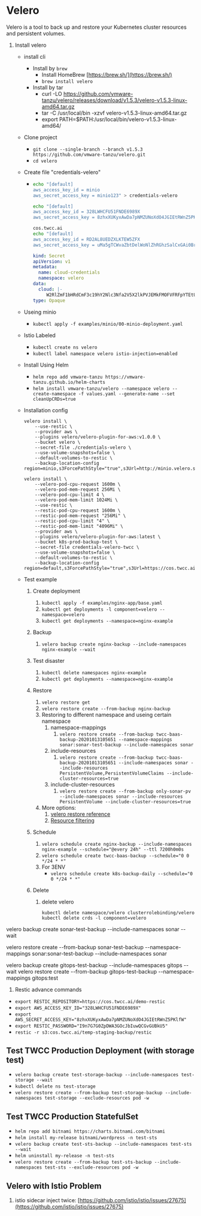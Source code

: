# Velero

Velero is a tool to back up and restore your Kubernetes cluster resources and persistent volumes.

1. Install velero
    * install cli 
      * Install by `brew`
        * Install HomeBrew [https://brew.sh/](https://brew.sh/)
        * `brew install velero`
      * Install by tar  
        * curl -LO https://github.com/vmware-tanzu/velero/releases/download/v1.5.3/velero-v1.5.3-linux-amd64.tar.gz
        * tar -C /usr/local/bin -xzvf velero-v1.5.3-linux-amd64.tar.gz
        * export PATH=$PATH:/usr/local/bin/velero-v1.5.3-linux-amd64/
    * Clone project
        * `git clone --single-branch --branch v1.5.3 https://github.com/vmware-tanzu/velero.git`
        * `cd velero`
    * Create file "credentials-velero"
        * ``` bash
          echo "[default]
          aws_access_key_id = minio
          aws_secret_access_key = minio123" > credentials-velero
          ```
          ``` bash
          echo "[default]
          aws_access_key_id = 328LWHCFU51FNDE6989X
          aws_secret_access_key = 8zhxXUKyxAwDa7pNMZUNoXdO4JGIEtRWnZ5PKlfW" > credentials-velero-twcc
          ```
          ``` bash
          cos.twcc.ai
          echo "[default]
          aws_access_key_id = RD2AL8UEDZXLKTEW5ZFX
          aws_secret_access_key = uMa5gTCWvaZbtDelWoNlZhRGhzSalCxGAi0BrytF" > credentials-velero-twcc
          ```
          ``` yaml
          kind: Secret
          apiVersion: v1
          metadata:
            name: cloud-credentials
            namespace: velero
          data:
            cloud: |-
               W2RlZmF1bHRdCmF3c19hY2Nlc3Nfa2V5X2lkPVJEMkFMOFVFRFpYTEtURVc1WkZYCmF3c19zZWNyZXRfYWNjZXNzX2tleT11TWE1Z1RDV3ZhWmJ0RGVsV29ObFpoUkdoelNhbEN4R0FpMEJyeXRG
          type: Opaque
          ```


    * Useing minio
      * `kubectl apply -f examples/minio/00-minio-deployment.yaml`
    * Istio Labeled
      * `kubectl create ns velero`
      * `kubectl label namespace velero istio-injection=enabled`
    * Install Using Helm
      * `helm repo add vmware-tanzu https://vmware-tanzu.github.io/helm-charts`
      * `helm install vmware-tanzu/velero --namespace velero --create-namespace -f values.yaml --generate-name --set cleanUpCRDs=true`
    * Installation config  
        ```
        velero install \
            --use-restic \
            --provider aws \
            --plugins velero/velero-plugin-for-aws:v1.0.0 \
            --bucket velero \
            --secret-file ./credentials-velero \
            --use-volume-snapshots=false \
            --default-volumes-to-restic \
            --backup-location-config region=minio,s3ForcePathStyle="true",s3Url=http://minio.velero.svc:9000
        ```
        ```
        velero install \
            --velero-pod-cpu-request 1600m \
            --velero-pod-mem-request 256Mi \
            --velero-pod-cpu-limit 4 \
            --velero-pod-mem-limit 1024Mi \
            --use-restic \
            --restic-pod-cpu-request 1600m \
            --restic-pod-mem-request "256Mi" \
            --restic-pod-cpu-limit "4" \
            --restic-pod-mem-limit "4096Mi" \
            --provider aws \
            --plugins velero/velero-plugin-for-aws:latest \
            --bucket k8s-prod-backup-test \
            --secret-file credentials-velero-twcc \
            --use-volume-snapshots=false \
            --default-volumes-to-restic \
            --backup-location-config region=default,s3ForcePathStyle="true",s3Url=https://cos.twcc.ai
        ```
    * Test example
      1. Create deployment
         1. `kubectl apply -f examples/nginx-app/base.yaml`
         2. `kubectl get deployments -l component=velero --namespace=velero`
         3. `kubectl get deployments --namespace=nginx-example`
      2. Backup
         1. `velero backup create nginx-backup --include-namespaces nginx-example --wait`

      3. Test disaster
         1. `kubectl delete namespaces nginx-example`
         2. `kubectl get deployments --namespace=nginx-example`

      4. Restore
         1. `velero restore get`
         2. `velero restore create --from-backup nginx-backup`
         3. Restoring to different namespace and useing certain namespace
            1. namespace-mappings
               1. `velero restore create --from-backup twcc-baas-backup-20201013105651 --namespace-mappings sonar:sonar-test-backup --include-namespaces sonar`
            2. include-resources
               1. `velero restore create --from-backup twcc-baas-backup-20201013105651 --include-namespaces sonar --include-resources PersistentVolume,PersistentVolumeClaims --include-cluster-resources=true`
            3. include-cluster-resources
               1. `velero restore create --from-backup only-sonar-pv --include-namespaces sonar --include-resources PersistentVolume --include-cluster-resources=true`
         4. More options: 
            1. [velero restore reference](https://velero.io/docs/v1.5/restore-reference/)
            2. [Resource filtering](https://velero.io/docs/v1.5/resource-filtering/#docs)
      5. Schedule
         1. `velero schedule create nginx-backup --include-namespaces nginx-example --schedule="@every 24h" --ttl 7200h0m0s`
         2. `velero schedule create twcc-baas-backup --schedule="0 0 */24 * *"`
         3. For 3ENV
            * `velero schedule create k8s-backup-daily --schedule="0 0 */24 * *"`
      6. Delete
         1. delete velero 
            ```
            kubectl delete namespace/velero clusterrolebinding/velero
            kubectl delete crds -l component=velero 
            ```


velero backup create sonar-test-backup --include-namespaces sonar --wait

velero restore create --from-backup sonar-test-backup --namespace-mappings sonar:sonar-test-backup --include-namespaces sonar


velero backup create gitops-test-backup --include-namespaces gitops --wait
velero restore create --from-backup gitops-test-backup --namespace-mappings gitops:test

1. Restic advance commands
  * `export RESTIC_REPOSITORY=https://cos.twcc.ai/demo-restic`
  * `export AWS_ACCESS_KEY_ID="328LWHCFU51FNDE6989X"`
  * `export AWS_SECRET_ACCESS_KEY="8zhxXUKyxAwDa7pNMZUNoXdO4JGIEtRWnZ5PKlfW"`
  * `export RESTIC_PASSWORD="I9n7G7G0ZpDWA3GOcJbIuwQCGvGUBkU5"`
  * `restic -r s3:cos.twcc.ai/temp-staging-backup/restic`


## Test TWCC Production Deployment (with storage test)

- `velero backup create test-storage-backup --include-namespaces test-storage --wait`
- `kubectl delete ns test-storage`
- `velero restore create --from-backup test-storage-backup --include-namespaces test-storage --exclude-resources pod -w`


## Test TWCC Production StatefulSet

- `helm repo add bitnami https://charts.bitnami.com/bitnami`
- `helm install my-release bitnami/wordpress -n test-sts`
- `velero backup create test-sts-backup --include-namespaces test-sts --wait`
- `helm uninstall my-release -n test-sts`
- `velero restore create --from-backup test-sts-backup --include-namespaces test-sts --exclude-resources pod -w`


## Velero with Istio Problem
1. istio sidecar inject twice: [https://github.com/istio/istio/issues/27675](https://github.com/istio/istio/issues/27675)